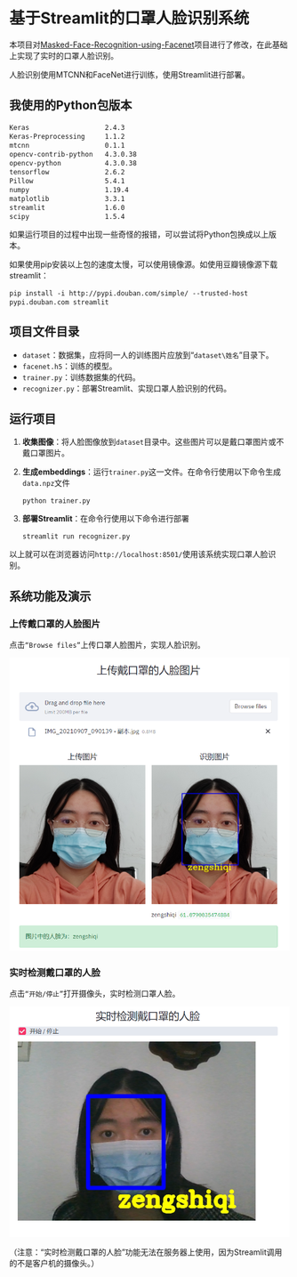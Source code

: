 # 基于Streamlit的口罩人脸识别系统

本项目对[Masked-Face-Recognition-using-Facenet](https://github.com/Nagasai524/Masked-Face-Recognition-using-Facenet)项目进行了修改，在此基础上实现了实时的口罩人脸识别。

人脸识别使用MTCNN和FaceNet进行训练，使用Streamlit进行部署。



## 我使用的Python包版本

```
Keras                   2.4.3
Keras-Preprocessing     1.1.2
mtcnn                   0.1.1
opencv-contrib-python   4.3.0.38
opencv-python           4.3.0.38
tensorflow              2.6.2
Pillow                  5.4.1
numpy                   1.19.4
matplotlib              3.3.1
streamlit               1.6.0
scipy                   1.5.4
```

如果运行项目的过程中出现一些奇怪的报错，可以尝试将Python包换成以上版本。

如果使用pip安装以上包的速度太慢，可以使用镜像源。如使用豆瓣镜像源下载streamlit：

```
pip install -i http://pypi.douban.com/simple/ --trusted-host pypi.douban.com streamlit
```



## 项目文件目录

* `dataset`：数据集，应将同一人的训练图片应放到“`dataset\姓名`”目录下。
* `facenet.h5`：训练的模型。
* `trainer.py`：训练数据集的代码。
* `recognizer.py`：部署Streamlit、实现口罩人脸识别的代码。



## 运行项目

1. **收集图像**：将人脸图像放到`dataset`目录中。这些图片可以是戴口罩图片或不戴口罩图片。

2. **生成embeddings**：运行`trainer.py`这一文件。在命令行使用以下命令生成`data.npz`文件

   ```
   python trainer.py
   ```

3. **部署Streamlit**：在命令行使用以下命令进行部署

   ```
   streamlit run recognizer.py
   ```

以上就可以在浏览器访问`http://localhost:8501/`使用该系统实现口罩人脸识别。



## 系统功能及演示

### 上传戴口罩的人脸图片

点击`“Browse files”`上传口罩人脸图片，实现人脸识别。

![上传戴口罩的人脸图片](image1.png)

### 实时检测戴口罩的人脸

点击`“开始/停止”`打开摄像头，实时检测口罩人脸。

![实时检测戴口罩的人脸](image2.png)

（注意：“实时检测戴口罩的人脸”功能无法在服务器上使用，因为Streamlit调用的不是客户机的摄像头。）

